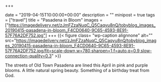 +++

date = "2019-04-15T10:00:00+00:00"
description = ""
minipost = true
tags = ["travel"]
title = "Pasadena in Bloom"
images = ["https://imagedelivery.net/zJmFZzaNuqC_Q5Caqyu8nQ/tobyblog_images_20190415-pasadena-in-bloom_F4CD0640-9C65-4593-8E91-57F76A2DF752.jpg"]
+++
{{< figure class= "wp-caption alignnone" alt="" src="https://imagedelivery.net/zJmFZzaNuqC_Q5Caqyu8nQ/tobyblog_images_20190415-pasadena-in-bloom_F4CD0640-9C65-4593-8E91-57F76A2DF752.jpg/fit=scale-down,w=780,sharpen=1,f=auto,q=0.9,slow-connection-quality=0.3" >}}

The streets of Old Town Pasadena are lined this April in pink and purple blooms. A little natural spring beauty. Something of a birthday treat from God.
